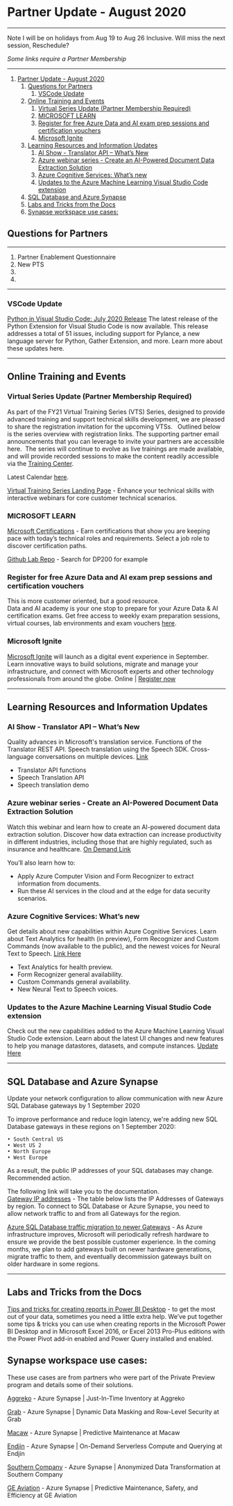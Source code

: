 # Partner Update - August 2020
***

Note I will be on holidays from Aug 19 to Aug 26 Inclusive.   Will miss the next session, Reschedule?

*Some links require a Partner Membership*

***

1. [Partner Update - August 2020](#partner-update---august-2020)
   1. [Questions for Partners](#questions-for-partners)
      1. [VSCode Update](#vscode-update)
   2. [Online Training and Events](#online-training-and-events)
      1. [Virtual Series Update (Partner Membership Required)](#virtual-series-update-partner-membership-required)
      2. [MICROSOFT LEARN](#microsoft-learn)
      3. [Register for free Azure Data and AI exam prep sessions and certification vouchers](#register-for-free-azure-data-and-ai-exam-prep-sessions-and-certification-vouchers)
      4. [Microsoft Ignite](#microsoft-ignite)
   3. [Learning Resources and Information Updates](#learning-resources-and-information-updates)
      1. [AI Show - Translator API – What’s New](#ai-show---translator-api--whats-new)
      2. [Azure webinar series - Create an AI-Powered Document Data Extraction Solution](#azure-webinar-series---create-an-ai-powered-document-data-extraction-solution)
      3. [Azure Cognitive Services: What’s new](#azure-cognitive-services-whats-new)
      4. [Updates to the Azure Machine Learning Visual Studio Code extension](#updates-to-the-azure-machine-learning-visual-studio-code-extension)
   4. [SQL Database and Azure Synapse](#sql-database-and-azure-synapse)
   5. [Labs and Tricks from the Docs](#labs-and-tricks-from-the-docs)
   6. [Synapse workspace use cases:](#synapse-workspace-use-cases)



## Questions for Partners
***

1. Partner Enablement Questionnaire
2. New PTS
3.  
4.  

***
### VSCode Update
[Python in Visual Studio Code: July 2020 Release](https://devblogs.microsoft.com/python/python-in-visual-studio-code-july-2020-release/?MC=Vstudio&MC=Python&MC=IoT&MC=.NET&MC=CSHARP)
The latest release of the Python Extension for Visual Studio Code is now available. This release addresses a total of 51 issues, including support for Pylance, a new language server for Python, Gather Extension, and more. Learn more about these updates here. 
  
***
## Online Training and Events 

### Virtual Series Update (Partner Membership Required)

As part of the FY21 Virtual Training Series (VTS) Series, designed to provide advanced training and support technical skills development, we are pleased to share the registration invitation for the upcoming VTSs.
 
Outlined below is the series overview with registration links. The supporting partner email announcements that you can leverage to invite your partners are accessible here.  The series will continue to evolve as live trainings are made available, and will provide recorded sessions to make the content readily accessible via the [Training Center](https://partner.microsoft.com/en-US/training/training-center).

Latest Calendar [here](https://assetsprod.microsoft.com/en-us/dont-miss-these-new-vilt-opportunities-pdf).

[Virtual Training Series Landing Page](https://partner.microsoft.com/en-US/training/virtual-training-series#/) - Enhance your technical skills with interactive webinars for core customer technical scenarios.

###    MICROSOFT LEARN

[Microsoft Certifications](https://docs.microsoft.com/en-us/learn/certifications/) - 
Earn certifications that show you are keeping pace with today’s technical roles and requirements. Select a job role to discover certification paths.


[Github Lab Repo](https://github.com/MicrosoftLearning) - Search for DP200 for example


### Register for free Azure Data and AI exam prep sessions and certification vouchers 
This is more customer oriented, but a good resource.   
Data and AI academy is your one stop to prepare for your Azure Data & AI certification exams. Get free access to weekly exam preparation sessions, virtual courses, lab environments and exam vouchers [here](https://www.microsoft.com/en-ca/sites/dataAIAcademy/). 


### Microsoft Ignite 
[Microsoft Ignite](https://www.microsoft.com/en-us/ignite) will launch as a digital event experience in September. Learn innovative ways to build solutions, migrate and manage your infrastructure, and connect with Microsoft experts and other technology professionals from around the globe. 
Online | [Register now](https://www.microsoft.com/en-us/ignite)


***

## Learning Resources and Information Updates

### AI Show - Translator API – What’s New
Quality advances in Microsoft's translation service. Functions of the Translator REST API. Speech translation using the Speech SDK. Cross-language conversations on multiple devices. [Link](https://channel9.msdn.com/Shows/AI-Show/Translator-API--Whats-New?ocid=eml_pg191826_gdc_comm_az&mkt_tok=eyJpIjoiWVdNek5tWTVZVFJoTkRrMCIsInQiOiI3Rk9rdEY0aW9DUEtGOExGRVl2K0FnajFqbzVhY1NQTWVDSHJjS2VnTFRxVDA4ZzN0THBLcW13dHJQYkhEVGwrdFFROFZvTzR6YVpJc0RoTGJySWE0RXBNVGxxOEVqdkE3RSswcmpReHQ1dVJtWitLQmwyTnNuNElNeGJnQTRGOXVSN3Q3b3ZVMUozVG5GYnFqd0FOM1E9PSJ9)

*  Translator API functions
*  Speech Translation API
*  Speech translation demo

### Azure webinar series - Create an AI-Powered Document Data Extraction Solution


Watch this webinar and learn how to create an AI-powered document data extraction solution. Discover how data extraction can increase productivity in different industries, including those that are highly regulated, such as insurance and healthcare.  [On Demand Link](https://info.microsoft.com/ww-ondemand-create-an-ai-powered-document-data-extraction-solution.html?ocid=eml_pg191826_gdc_comm_az)

You’ll also learn how to:

* Apply Azure Computer Vision and Form Recognizer to extract information from documents.
* Run these AI services in the cloud and at the edge for data security scenarios.

### Azure Cognitive Services: What’s new 

Get details about new capabilities within Azure Cognitive Services. Learn about Text Analytics for health (in preview), Form Recognizer and Custom Commands (now available to the public), and the newest voices for Neural Text to Speech. [Link Here](https://azure.microsoft.com/en-us/blog/azure-ai-build-missioncritical-ai-apps-with-new-cognitive-services-capabilities/?ocid=3017123&MC=MSAzure&MC=Vstudio&MC=MachLearn&MC=WebDev&MC=CloudDev)
* Text Analytics for health preview.
* Form Recognizer general availability.
* Custom Commands general availability.
* New Neural Text to Speech voices.


### Updates to the Azure Machine Learning Visual Studio Code extension 
Check out the new capabilities added to the Azure Machine Learning Visual Studio Code extension. Learn about the latest UI changes and new features to help you manage datastores, datasets, and compute instances. [Update Here](https://devblogs.microsoft.com/python/enhance-your-azure-machine-learning-experience-with-the-vs-code-extension/?ocid=3017123&MC=MachLearn&MC=MSAzure&MC=Vstudio&MC=CloudDev&MC=WebDev)

***

## SQL Database and Azure Synapse 

Update your network configuration to allow communication with new Azure SQL Database gateways by 1 September 2020

To improve performance and reduce login latency, we're adding new SQL Database gateways in these regions on 1 September 2020:   

	• South Central US 
	• West US 2 
	• North Europe 
	• West Europe 

As a result, the public IP addresses of your SQL databases may change. 
Recommended action.

The following link will take you to the documentation.  
[Gateway IP addresses](https://docs.microsoft.com/en-us/azure/azure-sql/database/connectivity-architecture#gateway-ip-addresses) - The table below lists the IP Addresses of Gateways by region. To connect to SQL Database or Azure Synapse, you need to allow network traffic to and from all Gateways for the region.

[Azure SQL Database traffic migration to newer Gateways](https://docs.microsoft.com/en-us/azure/azure-sql/database/gateway-migration?tabs=in-progress-ip) - As Azure infrastructure improves, Microsoft will periodically refresh hardware to ensure we provide the best possible customer experience. In the coming months, we plan to add gateways built on newer hardware generations, migrate traffic to them, and eventually decommission gateways built on older hardware in some regions.


***

## Labs and Tricks from the Docs

[Tips and tricks for creating reports in Power BI Desktop](https://docs.microsoft.com/en-us/power-bi/create-reports/desktop-tips-and-tricks-for-creating-reports) - to get the most out of your data, sometimes you need a little extra help. We’ve put together some tips & tricks you can use when creating reports in the Microsoft Power BI Desktop and in Microsoft Excel 2016, or Excel 2013 Pro-Plus editions with the Power Pivot add-in enabled and Power Query installed and enabled.

## Synapse workspace use cases:

These use cases are from partners who were part of the Private Preview program and details some of their solutions.

[Aggreko](https://www.youtube.com/watch?v=-Ne0egZD8F0&feature=youtu.be) - Azure Synapse | Just-In-Time Inventory at Aggreko

[Grab](https://www.youtube.com/watch?v=XqaU-4ASF38&feature=youtu.be) - Azure Synapse | Dynamic Data Masking and Row-Level Security at Grab

[Macaw](https://www.youtube.com/watch?v=9rDbaT2V4iQ&feature=youtu.be) - Azure Synapse | Predictive Maintenance at Macaw

[Endjin](https://www.youtube.com/watch?v=JXdFAEYCO-M&feature=youtu.be) - Azure Synapse | On-Demand Serverless Compute and Querying at Endjin

[Southern Company](https://www.youtube.com/watch?v=BSS0QN5kNNQ&feature=youtu.be) - Azure Synapse | Anonymized Data Transformation at Southern Company

[GE Aviation](https://www.youtube.com/watch?v=nQq1RDFvP_4&feature=youtu.be) - Azure Synapse | Predictive Maintenance, Safety, and Efficiency at GE Aviation


